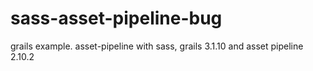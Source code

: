 # sass-asset-pipeline-bug
grails example. asset-pipeline with sass, grails 3.1.10 and asset pipeline 2.10.2
